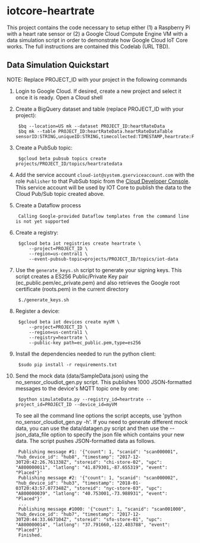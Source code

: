 # iotcore-heartrate

This project contains the code necessary to setup either (1) a Raspberry Pi with a heart rate sensor or (2) a Google Cloud Compute Engine VM with a data simulation script in order to demonstrate how Google Cloud IoT Core works. The full instructions are contained this Codelab (URL TBD).

## Data Simulation Quickstart

NOTE: Replace PROJECT_ID with your project in the following commands

1. Login to Google Cloud. If desired, create a new project and select it once it is ready. Open a Cloud shell

2. Create a BigQuery dataset and table (replace PROJECT_ID with your project):

        $bq --location=US mk --dataset PROJECT_ID:heartRateData
        $bq mk --table PROJECT_ID:heartRateData.heartRateDataTable sensorID:STRING,uniqueID:STRING,timecollected:TIMESTAMP,heartrate:FLOAT

3. Create a PubSub topic:

        $gcloud beta pubsub topics create projects/PROJECT_ID/topics/heartratedata

3. Add the service account `cloud-iot@system.gserviceaccount.com` with the role `Publisher` to that
PubSub topic from the [Cloud Developer Console](https://console.cloud.google.com). This service account will be used by IOT Core
to publish the data to the Cloud Pub/Sub topic created above.

4. Create a Dataflow process

        Calling Google-provided Dataflow templates from the command line is not yet supported

4. Create a registry:

        $gcloud beta iot registries create heartrate \
            --project=PROJECT_ID \
            --region=us-central1 \
            --event-pubsub-topic=projects/PROJECT_ID/topics/iot-data

5. Use the `generate_keys.sh` script to generate your signing keys. This script creates a ES256 Public/Private Key pair (ec_public.pem/ec_private.pem) and also retrieves the Google root certificate (roots.pem) in the current directory

        $./generate_keys.sh

6. Register a device:

        $gcloud beta iot devices create myVM \
            --project=PROJECT_ID \
            --region=us-central1 \
            --registry=heartrate \
            --public-key path=ec_public.pem,type=es256

7. Install the dependencies needed to run the python client:
    
        $sudo pip install -r requirements.txt

8. Send the mock data (data/SampleData.json) using the no_sensor_cloudiot_gen.py script. This publishes 1000 JSON-formatted messages to the device's MQTT topic one by one:

        $python simulateData.py --registry_id=heartrate --project_id=PROJECT_ID --device_id=myVM

    To see all the command line options the script accepts, use 'python no_sensor_cloudiot_gen.py -h'. If you need to generate different mock data, you can use the data/datagen.py script and then use the --json_data_file option to specify the json file which contains your new data.
    The script pushes JSON-formatted data as follows.

    	Publishing message #1: '{"count": 1, "scanid": "scan000001", "hub_device_id": "hub8", "timestamp": "2017-12-30T20:42:26.761338Z", "storeid": "chi-store-02", "upc": "A800000011", "latlong": "41.879301,-87.655319", "event": "Placed"}'    
    	Publishing message #2: '{"count": 1, "scanid": "scan000002", "hub_device_id": "hub3", "timestamp": "2018-01-03T20:43:57.077348Z", "storeid": "nyc-store-03", "upc": "A800000039", "latlong": "40.753001,-73.988931", "event": "Placed"}'    
    	...    
    	Publishing message #1000: '{"count": 1, "scanid": "scan001000", "hub_device_id": "hub7", "timestamp": "2017-12-30T20:44:33.667104Z", "storeid": "sfo-store-01", "upc": "A800000014", "latlong": "37.791660,-122.403788", "event": "Placed"}'   
    	Finished.

